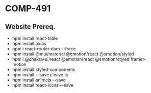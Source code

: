 # COMP-491


## Website Prereq.
- npm install react-table
- npm install axios
- npm i react-router-dom --force
- npm install @mui/material @emotion/react @emotion/styled
- npm i @chakra-ui/react @emotion/react @emotion/styled framer-motion
- npm install styled-components
- npm install --save cleave.js
- npm install animejs --save
- npm install react-icons --save
